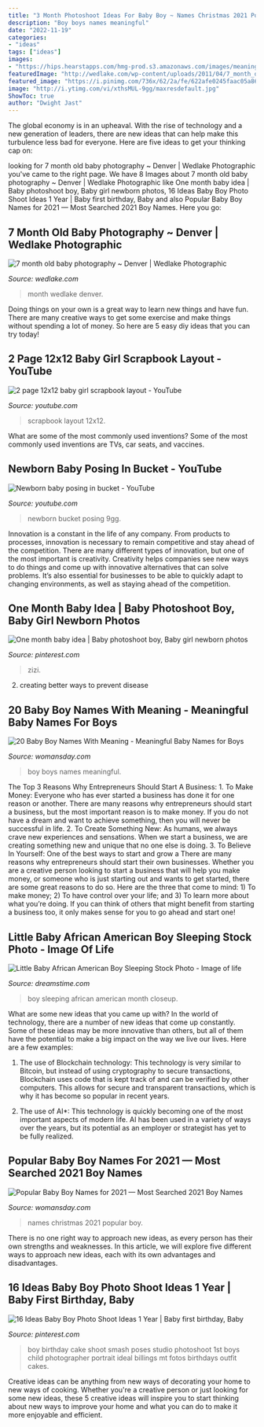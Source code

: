```yaml
---
title: "3 Month Photoshoot Ideas For Baby Boy ~ Names Christmas 2021 Popular Boy"
description: "Boy boys names meaningful"
date: "2022-11-19"
categories:
- "ideas"
tags: ["ideas"]
images:
- "https://hips.hearstapps.com/hmg-prod.s3.amazonaws.com/images/meaningful-baby-boy-names-lead-1551415072.jpg?crop=1.00xw:0.753xh;0,0.166xh&amp;resize=1200:*"
featuredImage: "http://wedlake.com/wp-content/uploads/2011/04/7_month_old_baby_photographer_denver.jpg"
featured_image: "https://i.pinimg.com/736x/62/2a/fe/622afe0245faac05a86c3e4777c71b7b.jpg"
image: "http://i.ytimg.com/vi/xthsMUL-9gg/maxresdefault.jpg"
ShowToc: true
author: "Dwight Jast"
---
```



The global economy is in an upheaval. With the rise of technology and a new generation of leaders, there are new ideas that can help make this turbulence less bad for everyone. Here are five ideas to get your thinking cap on: 

	

		
looking for 7 month old baby photography ~ Denver | Wedlake Photographic you've came to the right page. We have 8 Images about 7 month old baby photography ~ Denver | Wedlake Photographic like One month baby idea | Baby photoshoot boy, Baby girl newborn photos, 16 Ideas Baby Boy Photo Shoot Ideas 1 Year | Baby first birthday, Baby and also Popular Baby Boy Names for 2021 — Most Searched 2021 Boy Names. Here you go:
		
    
## 7 Month Old Baby Photography ~ Denver | Wedlake Photographic

<img loading=lazy src="http://wedlake.com/wp-content/uploads/2011/04/7_month_old_baby_photographer_denver.jpg" onerror="this.onerror=null;this.src='https://tse1.mm.bing.net/th?id=OIP.bQ_owxazvL1CPmp2lUq2OAHaLH&amp;pid=15.1';" alt="7 month old baby photography ~ Denver | Wedlake Photographic">

_Source: wedlake.com_

>month wedlake denver. 

	

Doing things on your own is a great way to learn new things and have fun. There are many creative ways to get some exercise and make things without spending a lot of money. So here are 5 easy diy ideas that you can try today!

    
## 2 Page 12x12 Baby Girl Scrapbook Layout - YouTube

<img loading=lazy src="https://i.ytimg.com/vi/JyaK4LByPqU/maxresdefault.jpg" onerror="this.onerror=null;this.src='https://tse4.mm.bing.net/th?id=OIP.3xyJNdZjiWcodsfiqRhZXwHaEK&amp;pid=15.1';" alt="2 page 12x12 baby girl scrapbook layout - YouTube">

_Source: youtube.com_

>scrapbook layout 12x12. 

	

What are some of the most commonly used inventions?
Some of the most commonly used inventions are TVs, car seats, and vaccines.

    
## Newborn Baby Posing In Bucket - YouTube

<img loading=lazy src="http://i.ytimg.com/vi/xthsMUL-9gg/maxresdefault.jpg" onerror="this.onerror=null;this.src='https://tse2.mm.bing.net/th?id=OIP.gjw-O4wvjIiDKYgx1se-VQHaEK&amp;pid=15.1';" alt="Newborn baby posing in bucket - YouTube">

_Source: youtube.com_

>newborn bucket posing 9gg. 

	

Innovation is a constant in the life of any company. From products to processes, innovation is necessary to remain competitive and stay ahead of the competition. There are many different types of innovation, but one of the most important is creativity. Creativity helps companies see new ways to do things and come up with innovative alternatives that can solve problems. It’s also essential for businesses to be able to quickly adapt to changing environments, as well as staying ahead of the competition.

    
## One Month Baby Idea | Baby Photoshoot Boy, Baby Girl Newborn Photos

<img loading=lazy src="https://i.pinimg.com/736x/f4/8d/20/f48d20043ecc0491a81eb82484467b29.jpg" onerror="this.onerror=null;this.src='https://tse4.mm.bing.net/th?id=OIP.CYlr0Hv4TVqE1J1m3F4HCAHaNf&amp;pid=15.1';" alt="One month baby idea | Baby photoshoot boy, Baby girl newborn photos">

_Source: pinterest.com_

>zizi. 

	

2. creating better ways to prevent disease 

    
## 20 Baby Boy Names With Meaning - Meaningful Baby Names For Boys

<img loading=lazy src="https://hips.hearstapps.com/hmg-prod.s3.amazonaws.com/images/meaningful-baby-boy-names-lead-1551415072.jpg?crop=1.00xw:0.753xh;0,0.166xh&amp;resize=1200:*" onerror="this.onerror=null;this.src='https://tse1.mm.bing.net/th?id=OIP.t87hb3USZi5ZhGGRkK1p2gHaDu&amp;pid=15.1';" alt="20 Baby Boy Names With Meaning - Meaningful Baby Names for Boys">

_Source: womansday.com_

>boy boys names meaningful. 

	

The Top 3 Reasons Why Entrepreneurs Should Start A Business: 1. To Make Money: Everyone who has ever started a business has done it for one reason or another. There are many reasons why entrepreneurs should start a business, but the most important reason is to make money. If you do not have a dream and want to achieve something, then you will never be successful in life. 2. To Create Something New: As humans, we always crave new experiences and sensations. When we start a business, we are creating something new and unique that no one else is doing. 3. To Believe In Yourself: One of the best ways to start and grow a
There are many reasons why entrepreneurs should start their own businesses. Whether you are a creative person looking to start a business that will help you make money, or someone who is just starting out and wants to get started, there are some great reasons to do so. Here are the three that come to mind: 1) To make money; 2) To have control over your life; and 3) To learn more about what you’re doing. If you can think of others that might benefit from starting a business too, it only makes sense for you to go ahead and start one!

    
## Little Baby African American Boy Sleeping Stock Photo - Image Of Life

<img loading=lazy src="https://thumbs.dreamstime.com/z/little-baby-african-american-boy-sleeping-closeup-month-old-33060762.jpg" onerror="this.onerror=null;this.src='https://tse4.mm.bing.net/th?id=OIP.9bsGK3GRREdlxceJa3zTPwHaFc&amp;pid=15.1';" alt="Little Baby African American Boy Sleeping Stock Photo - Image of life">

_Source: dreamstime.com_

>boy sleeping african american month closeup. 

	

What are some new ideas that you came up with?
In the world of technology, there are a number of new ideas that come up constantly. Some of these ideas may be more innovative than others, but all of them have the potential to make a big impact on the way we live our lives. Here are a few examples:
1. The use of Blockchain technology: This technology is very similar to Bitcoin, but instead of using cryptography to secure transactions, Blockchain uses code that is kept track of and can be verified by other computers. This allows for secure and transparent transactions, which is why it has become so popular in recent years.

2. The use of AI*: This technology is quickly becoming one of the most important aspects of modern life. AI has been used in a variety of ways over the years, but its potential as an employer or strategist has yet to be fully realized.

    
## Popular Baby Boy Names For 2021 — Most Searched 2021 Boy Names

<img loading=lazy src="https://hips.hearstapps.com/hmg-prod.s3.amazonaws.com/images/popular-boy-names-2021-1607703050.jpg?crop=1.00xw:0.502xh;0,0.0785xh&amp;resize=1200:*" onerror="this.onerror=null;this.src='https://tse4.mm.bing.net/th?id=OIP.-gCLD6hkCkH-1fbTCW578AHaDt&amp;pid=15.1';" alt="Popular Baby Boy Names for 2021 — Most Searched 2021 Boy Names">

_Source: womansday.com_

>names christmas 2021 popular boy. 

	

There is no one right way to approach new ideas, as every person has their own strengths and weaknesses. In this article, we will explore five different ways to approach new ideas, each with its own advantages and disadvantages.

    
## 16 Ideas Baby Boy Photo Shoot Ideas 1 Year | Baby First Birthday, Baby

<img loading=lazy src="https://i.pinimg.com/736x/62/2a/fe/622afe0245faac05a86c3e4777c71b7b.jpg" onerror="this.onerror=null;this.src='https://tse1.mm.bing.net/th?id=OIP.t7_rsdEzDgt32Z__3BcXtgAAAA&amp;pid=15.1';" alt="16 Ideas Baby Boy Photo Shoot Ideas 1 Year | Baby first birthday, Baby">

_Source: pinterest.com_

>boy birthday cake shoot smash poses studio photoshoot 1st boys child photographer portrait ideal billings mt fotos birthdays outfit cakes. 

	

Creative ideas can be anything from new ways of decorating your home to new ways of cooking. Whether you're a creative person or just looking for some new ideas, these 5 creative ideas will inspire you to start thinking about new ways to improve your home and what you can do to make it more enjoyable and efficient.

